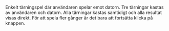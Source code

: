 Enkelt tärningspel där användaren spelar emot datorn. Tre tärningar kastas av användaren och datorn. Alla tärningar kastas samtidigt och alla resultat visas direkt. För att spela fler gånger är det bara att fortsätta klicka på knappen.
